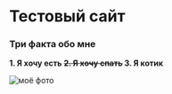 # Тестовый сайт

### Три факта обо мне

**1. Я хочу есть
~~2. Я хочу спать~~
3. Я котик**
   
![моё фото](https://kartinkof.club/uploads/posts/2022-03/thumbs/1648368980_1-kartinkof-club-p-memi-s-kotami-bez-nadpisei-1.jpg)

